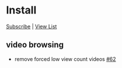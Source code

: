 # Install

[Subscribe](https://subscribe.adblockplus.org/?location=https%3A%2F%2Fneuter.mchang.xyz%2Ffilter%2Fnoview&title=yt-neuter%20noview) | [View List](https://neuter.mchang.xyz/filter/noview)

## video browsing
  * remove forced low view count videos [#62](https://github.com/mchangrh/yt-neuter/issues/62)